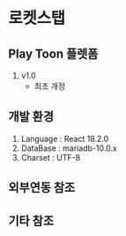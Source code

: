 # 로켓스탭
## Play Toon 플렛폼
1. v1.0
    - 최초 개정

## 개발 환경
1. Language : React 18.2.0
2. DataBase : mariadb-10.0.x
3. Charset  : UTF-8

## 외부연동 참조

## 기타 참조

